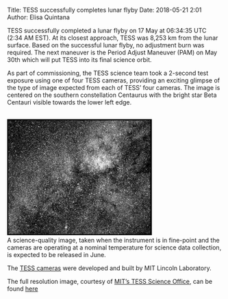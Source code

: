 Title: TESS successfully completes lunar flyby
Date: 2018-05-21 2:01
Author: Elisa Quintana

TESS successfully completed a lunar flyby on 17 May at 06:34:35 UTC (2:34 AM EST). At its closest approach, TESS was 8,253 km from the lunar surface. Based on the successful lunar flyby, no adjustment burn was required. The next maneuver is the Period Adjust Maneuver (PAM) on May 30th which will put TESS into its final science orbit.

As part of commissioning, the TESS science team took a 2-second test exposure using one of four TESS cameras, providing an exciting glimpse of the type of image expected from each of TESS’ four cameras. The image is centered on the southern constellation Centaurus with the bright star Beta Centauri visible towards the lower left edge.

<br/>
<img class="img-responsive" style="max-width:67%;" src="images/news/tess-test-image.png">
<br/>
A science-quality image, taken when the instrument is in fine-point and the cameras are operating at a nominal temperature for science data collection, is expected to be released in June.

The [TESS cameras](https://heasarc.gsfc.nasa.gov/docs/tess/the-tess-space-telescope.html#tess-cameras) were developed and built by MIT Lincoln Laboratory.

The full resolution image, courtesy of [MIT’s TESS Science Office](https://tess.mit.edu), can be found [here](https://tess.mit.edu/wp-content/uploads/tess-centaurus-field-full-res.jpg)









